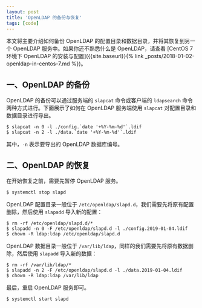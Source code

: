 ```yaml
---
layout: post
title: 'OpenLDAP 的备份与恢复'
tags: [code]
---
```



本文将主要介绍如何备份 OpenLDAP 的配置目录和数据目录，并将其恢复到另一个 OpenLDAP 服务中。如果你还不熟悉什么是 OpenLDAP，请查看 [CentOS 7 环境下 OpenLDAP 的安装与配置]({{site.baseurl}}{% link _posts/2018-01-02-openldap-in-centos-7.md %})。

## 一、OpenLDAP 的备份

OpenLDAP 的备份可以通过服务端的 `slapcat` 命令或客户端的 `ldapsearch` 命令两种方式进行。下面展示了如何在 OpenLDAP 服务端使用 `slapcat` 对配置目录和数据目录进行导出。

```terminal
$ slapcat -n 0 -l ./config.`date '+%Y-%m-%d'`.ldif
$ slapcat -n 2 -l ./data.`date '+%Y-%m-%d'`.ldif
```

其中，`-n` 表示要导出的 OpenLDAP 数据库编号。


## 二、OpenLDAP 的恢复

在开始恢复之前，需要先暂停 OpenLDAP 服务。

```terminal
$ systemctl stop slapd
```

OpenLDAP 配置目录一般位于 `/etc/openldap/slapd.d`，我们需要先将原有配置删除，然后使用 `slapadd` 导入新的配置：

```terminal
$ rm -rf /etc/openldap/slapd.d/*
$ slapadd -n 0 -F /etc/openldap/slapd.d -l ./config.2019-01-04.ldif
$ chown -R ldap:ldap /etc/openldap/slapd.d
```

OpenLDAP 数据目录一般位于 `/var/lib/ldap`，同样的我们需要先将原有数据删除，然后使用 `slapadd` 导入新的数据：

```terminal
$ rm -rf /var/lib/ldap/*
$ slapadd -n 2 -F /etc/openldap/slapd.d -l ./data.2019-01-04.ldif
$ chown -R ldap:ldap /var/lib/ldap
```

最后，重启 OpenLDAP 服务即可。

```terminal
$ systemctl start slapd
```
